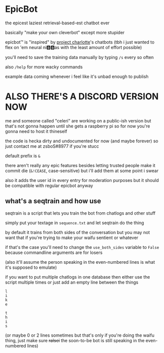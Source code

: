 # EpicBot
the epicest laziest retrieval-based-est chatbot ever

basically "make your own cleverbot" except more stupider

epicbot™ is "inspired" by [project charlotte](https://www.reddit.com/r/projectCharlotte/)'s chatbots (tbh i just wanted to flex on 'em neural ni:b::b:as with the least amount of effort possible)

you'll need to save the training data manually by typing `/s` every so often

also `/help` for more wacky commands

example data coming whenever i feel like it's unbad enough to publish

# ALSO THERE'S A DISCORD VERSION NOW
me and someone called "celeri" are working on a public-ish version but that's not gonna happen until she gets a raspberry pi so for now you're gonna need to host it thineself

the code is hecka dirty and undocumented for now (and maybe forever) so just contact me at zsboS#8977 if you're stucc

default prefix is `&`

there aren't really any epic features besides letting trusted people make it commit die (`&!CEASE`, case-sensitive) but i'll add them at some point i swear

also it adds the user id in every entry for moderation purposes but it should be compatible with regular epicbot anyway

## what's a seqtrain and how use
seqtrain is a script that lets you train the bot from chatlogs and other stuff

simply put your textage in `sequence.txt` and let seqtrain do the thing

by default it trains from both sides of the conversation but you may not want that if you're trying to make your waifu sentient or whatever

if that's the case you'll need to change the `use_both_sides` variable to `False` because commandline arguments are for losers

(also it'll assume the person speaking in the even-numbered lines is what it's supposed to emulate)

if you want to put multiple chatlogs in one database then either use the script multiple times or just add an empty line between the things

```
l
i
k
e

t
h
i
s
```

(or maybe 0 or 2 lines sometimes but that's only if you're doing the waifu thing, just make sure ~~ralsei~~ the soon-to-be bot is still speaking in the even-numbered lines)
